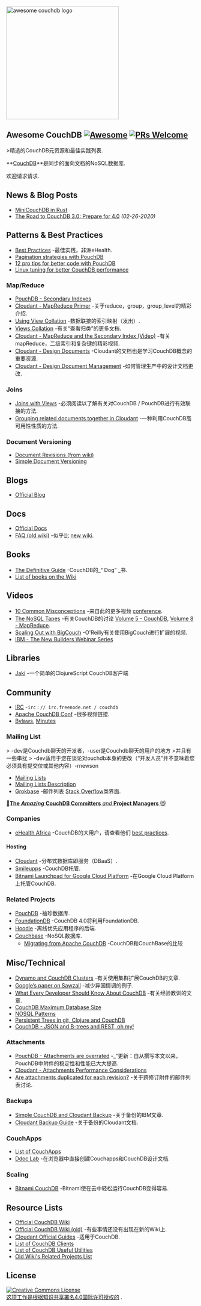 <div class="github-widget" data-repo="quangv/awesome-couchdb"></div>

<p>
  <br>
  <img width="300" src="https://rawgit.com/quangv/awesome-couchdb/master/logo--couch.png" alt="awesome couchdb logo">
  <br>
</p>

## Awesome CouchDB [![Awesome](https://cdn.rawgit.com/sindresorhus/awesome/d7305f38d29fed78fa85652e3a63e154dd8e8829/media/badge.svg)](https://github.com/sindresorhus/awesome) [![PRs Welcome](https://img.shields.io/badge/PRs-welcome-brightgreen.svg?style=flat-square)](http://makeapullrequest.com)

&gt;精选的CouchDB元资源和最佳实践列表.

**[CouchDB](http://couchdb.apache.org/)**是同步的面向文档的NoSQL数据库.

欢迎请求请求.


## News & Blog Posts

- [MiniCouchDB in Rust](https://www.garrensmith.com/blogs/mini-couch-hack-week)
- [The Road to CouchDB 3.0: Prepare for 4.0](https://blog.couchdb.org/2020/02/26/the-road-to-couchdb-3-0-prepare-for-4-0/) _(02-26-2020)_

## Patterns & Best Practices

- [Best Practices](http://ehealthafrica.github.io/couchdb-best-practices/) -最佳实践，非洲eHealth.
- [Pagination strategies with PouchDB ](https://pouchdb.com/2014/04/14/pagination-strategies-with-pouchdb.html)
- [12 pro tips for better code with PouchDB](https://pouchdb.com/2014/06/17/12-pro-tips-for-better-code-with-pouchdb.html)
- [Linux tuning for better CouchDB performance](https://github.com/assafmo/couchdb-linux-performance)


### Map/Reduce

- [PouchDB - Secondary Indexes](https://pouchdb.com/2014/05/01/secondary-indexes-have-landed-in-pouchdb.html)
- [Cloudant - MapReduce Primer](https://cloudant.com/blog/mapreduce-from-the-basics-to-the-actually-useful/#.WIDBfRsrKUl) -关于reduce，group，group_level的精彩介绍.
- [Using View Collation](http://docs.couchdb.org/en/2.0.0/couchapp/views/joins.html#using-view-collation) -数据联接的索引映射（发出）.
- [Views Collation](http://docs.couchdb.org/en/2.0.0/couchapp/views/collation.html) -有关“查看归类”的更多文档.
- [Cloudant - MapReduce and the Secondary Index (Video)](https://developer.ibm.com/clouddataservices/docs/cloudant/get-started/mapreduce-and-the-secondary-index/) -有关mapReduce，二级索引和复杂键的精彩视频.
- [Cloudant - Design Documents](https://docs.cloudant.com/design_documents.html) -Cloudant的文档也是学习CouchDB概念的重要资源.
- [Cloudant - Design Document Management](https://docs.cloudant.com/design_document_management.html) -如何管理生产中的设计文档更改.


### Joins

- [Joins with Views](http://docs.couchdb.org/en/2.0.0/couchapp/views/joins.html#joins-with-views) -必须阅读以了解有关对CouchDB / PouchDB进行有效联接的方法.
- [Grouping related documents together in Cloudant](https://docs.cloudant.com/transactions.html) -一种利用CouchDB高可用性性质的方法.


### Document Versioning

- [Document Revisions (from wiki)](https://wiki.apache.org/couchdb/Document_revisions?action=show&redirect=DocumentRevisions)
- [Simple Document Versioning](http://web.archive.org/web/20100701165612/http://blog.couch.io/post/632718824/simple-document-versioning-with-couchdb)


## Blogs

- [Official Blog](https://blog.couchdb.org/)


## Docs

- [Official Docs](http://docs.couchdb.org/)
- [FAQ (old wiki)](https://wiki.apache.org/couchdb/Frequently_asked_questions) -似乎比 [new wiki](https://cwiki.apache.org/confluence/display/COUCHDB/Frequently+Asked+Questions).

## Books

- [The Definitive Guide](http://guide.couchdb.org/) -CouchDB的_“ Dog” _书.
- [List of books on the Wiki](https://cwiki.apache.org/confluence/display/COUCHDB/Books)


## Videos

- [10 Common Misconceptions](https://www.youtube.com/watch?v=BKQ9kXKoHS810) -来自此的更多视频 [conference](http://conf.couchdb.org/).
- [The NoSQL Tapes](http://nosqltapes.com) -有关CouchDB的讨论 [Volume 5 - CouchDB](http://nosqltapes.com/video/hoffman-and-kocoloski-on-cloudant-and-couchdb), [Volume 8 - MapReduce](http://nosqltapes.com/video/understanding-mapreduce-with-mike-miller).
- [Scaling Out with BigCouch](http://www.oreilly.com/pub/e/1760) -O&#39;Reilly有关使用BigCouch进行扩展的视频.
- [IBM - The New Builders Webinar Series](https://event.on24.com/eventRegistration/EventLobbyServlet?target=reg20.jsp&partnerref=cdc&eventid=1240121&sessionid=1&key=9E23B44802902EAD0BB2603F0434742E&regTag=35370&sourcepage=register)

## Libraries

- [Jaki](https://github.com/pandeiro/jaki) -一个简单的ClojureScript CouchDB客户端

## Community

- [IRC](http://webchat.freenode.net/?channels=couchdb) -`irc：// irc.freenode.net / couchdb`
- [Apache CouchDB Conf](http://conf.couchdb.org/) -很多视频链接.
- [Bylaws](http://couchdb.apache.org/bylaws.html), [Minutes](https://whimsy.apache.org/board/minutes/CouchDB.html)


### Mailing List

&gt; -dev是Couchdb聊天的开发者，-user是Couchdb聊天的用户的地方
&gt;并且有一些串扰
&gt; -dev适用于您在谈论对ouchdb本身的更改（“开发人员”并不意味着您必须具有提交位或其他内容）-rnewson

- [Mailing Lists](https://mail-archives.apache.org/mod_mbox/#couchdb)
- [Mailing Lists Description](http://svn.apache.org/repos/asf/couchdb/site/htdocs/community/lists.html?p=900000)
- [Grokbase](http://grokbase.com/s/couchdb) -邮件列表 [Stack Overflow](http://stackoverflow.com/questions/tagged/couchdb)类界面.


[:star2:**The** ***Amazing*** **CouchDB Committers** *and* **Project Managers** :heart_eyes_cat:](http://people.apache.org/committers-by-project.html#couchdb) 


### Companies

- [eHealth Africa](https://github.com/eHealthAfrica) -CouchDB的大用户，请查看他们 [best practices](https://github.com/eHealthAfrica/couchdb-best-practices).


#### Hosting

- [Cloudant](https://cloudant.com/) -分布式数据库即服务（DBaaS）.
- [Smileupps](https://www.smileupps.com/) -CouchDB托管.
- [Bitnami Launchpad for Google Cloud Platform](https://bitnami.com/stack/couchdb/cloud/google) -在Google Cloud Platform上托管CouchDB.


### Related Projects

- [PouchDB](https://pouchdb.com/) -袖珍数据库.
- [FoundationDB](https://www.foundationdb.org/) -CouchDB 4.0将利用FoundationDB.
- [Hoodie](http://hood.ie/) -离线优先应用程序的后端.
- [Couchbase](https://www.couchbase.com/) -NoSQL数据库.
  - [Migrating from Apache CouchDB](https://docs.couchbase.com/server/current/install/migrate-couchdb.html) -CouchDB和CouchBase的比较


## Misc/Technical

- [Dynamo and CouchDB Clusters](https://web.archive.org/web/20160311144130/https://cloudant.com/blog/dynamo-and-couchdb-clusters/#.WIEp4xsrKUk) -有关使用集群扩展CouchDB的文章.
- [Google’s paper on Sawzall](http://research.google.com/archive/sawzall.html) -减少异国情调的例子.
- [What Every Developer Should Know About CouchDB](http://www.dimagi.com/blog/what-every-developer-should-know-about-couchdb/) -有关经验教训的文章.
- [CouchDB Maximum Database Size](http://www.nosql.se/2011/09/couchdb-maximum-database-size/)
- [NOSQL Patterns](http://horicky.blogspot.com/2009/11/nosql-patterns.html)
- [Persistent Trees in git, Clojure and CouchDB](https://eclipsesource.com/blogs/2009/12/13/persistent-trees-in-git-clojure-and-couchdb-data-structure-convergence/)
- [CouchDB - JSON and B-trees and REST, oh my!](https://pozorvlak.livejournal.com/176385.html)

### Attachments

- [PouchDB - Attachments are overrated](https://pouchdb.com/2014/06/17/12-pro-tips-for-better-code-with-pouchdb.html) -_“更新：自从撰写本文以来，PouchDB中附件的稳定性和性能已大大提高.
- [Cloudant - Attachments Performance Considerations](https://docs.cloudant.com/attachments.html#performance-considerations)
- [Are attachments duplicated for each revision?](http://grokbase.com/t/couchdb/user/14a1phbzrb/are-attachments-duplicated-for-each-revision-as-well) -关于跨修订附件的邮件列表讨论.


### Backups

- [Simple CouchDB and Cloudant Backup](https://developer.ibm.com/clouddataservices/2016/03/22/simple-couchdb-and-cloudant-backup/) -关于备份的IBM文章.
- [Cloudant Backup Guide](https://docs.cloudant.com/backup-guide.html) -关于备份的Cloudant文档.


### CouchApps

- [List of CouchApps](https://couchapp.readthedocs.io/en/latest/user/list-of-couchapps.html)
- [Ddoc Lab](http://ddoc.me/) -在浏览器中直接创建Couchapps和CouchDB设计文档.


### Scaling

- [Bitnami CouchDB](https://bitnami.com/stack/couchdb) -Bitnami使在云中轻松运行CouchDB变得容易.


## Resource Lists

- [Official CouchDB Wiki](https://cwiki.apache.org/confluence/display/COUCHDB/Apache+CouchDB+Wiki)
- [Official CouchDB Wiki (old)](https://wiki.apache.org/couchdb/) -有些事情还没有出现在新的Wiki上.
- [Cloudant Official Guides](https://docs.cloudant.com/guides.html) -适用于CouchDB.
- [List of CouchDB Clients](https://cwiki.apache.org/confluence/display/COUCHDB/CouchDB+clients)
- [List of CouchDB Useful Utilities](https://cwiki.apache.org/confluence/display/COUCHDB/Useful+utilities)
- [Old Wiki's Related Projects List](https://wiki.apache.org/couchdb/Related_Projects)

## License
<a rel="license" href="http://creativecommons.org/licenses/by/4.0/"><img alt="Creative Commons License" style="border-width:0" src="https://mirrors.creativecommons.org/presskit/buttons/88x31/svg/by.svg" /><br />这项工作是根据<a rel="license" href="http://creativecommons.org/licenses/by/4.0/">知识共享署名4.0国际许可授权的</a> .
